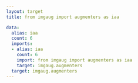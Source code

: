 ```yaml
---
layout: target
title: from imgaug import augmenters as iaa

data:
  alias: iaa
  count: 6
  imports:
  - alias: iaa
    count: 6
    import: from imgaug import augmenters as iaa
    target: imgaug.augmenters
  target: imgaug.augmenters
---
```

